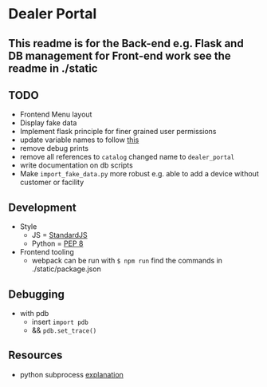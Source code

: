 # Dealer Portal

## This readme is for the Back-end e.g. Flask and DB management for Front-end work see the readme in ./static

## TODO

* Frontend Menu layout
* Display fake data
* Implement flask principle for finer grained user permissions
* update variable names to follow [this](http://flask.pocoo.org/docs/0.12/styleguide/#naming-conventions)
* remove debug prints
* remove all references to `catalog` changed name to `dealer_portal`
* write documentation on db scripts
* Make `import_fake_data.py` more robust e.g. able to add a device without customer or facility

## Development

* Style
  * JS = [StandardJS](https://standardjs.com/)
  * Python = [PEP 8](https://www.python.org/dev/peps/pep-0008/)
* Frontend tooling
  * webpack can be run with `$ npm run` find the commands in ./static/package.json

## Debugging

* with pdb
  * insert `import pdb`
  * && `pdb.set_trace()`

## Resources

* python subprocess [explanation](http://www.codecalamity.com/run-subprocess-run/)